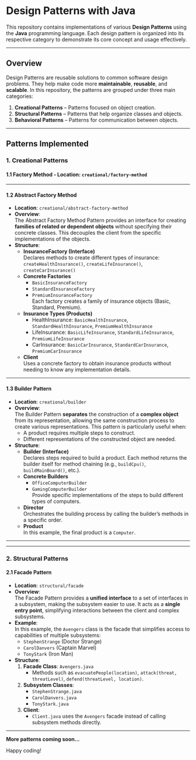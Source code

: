 # Design Patterns with Java

This repository contains implementations of various **Design Patterns** using the **Java** programming language. Each design pattern is organized into its respective category to demonstrate its core concept and usage effectively.

---

## Overview

Design Patterns are reusable solutions to common software design problems. They help make code more **maintainable**, **reusable**, and **scalable**. In this repository, the patterns are grouped under three main categories:

1. **Creational Patterns** – Patterns focused on object creation.  
2. **Structural Patterns** – Patterns that help organize classes and objects.  
3. **Behavioral Patterns** – Patterns for communication between objects.

---

## Patterns Implemented

### 1. Creational Patterns

#### 1.1 Factory Method - **Location**: `creational/factory-method`
---

#### 1.2 Abstract Factory Method
- **Location**: `creational/abstract-factory-method`  
- **Overview**:  
  The Abstract Factory Method Pattern provides an interface for creating **families of related or dependent objects** without specifying their concrete classes. This decouples the client from the specific implementations of the objects.
- **Structure**:
  - **InsuranceFactory (Interface)**  
    Declares methods to create different types of insurance:  
    `createHealthInsurance()`, `createLifeInsurance()`, `createCarInsurance()`
  - **Concrete Factories**  
    - `BasicInsuranceFactory`  
    - `StandardInsuranceFactory`  
    - `PremiumInsuranceFactory`  
    Each factory creates a family of insurance objects (Basic, Standard, Premium).
  - **Insurance Types (Products)**  
    - HealthInsurance: `BasicHealthInsurance`, `StandardHealthInsurance`, `PremiumHealthInsurance`  
    - LifeInsurance: `BasicLifeInsurance`, `StandardLifeInsurance`, `PremiumLifeInsurance`  
    - CarInsurance: `BasicCarInsurance`, `StandardCarInsurance`, `PremiumCarInsurance`
  - **Client**  
    Uses a concrete factory to obtain insurance products without needing to know any implementation details.

---

#### 1.3 Builder Pattern
- **Location**: `creational/builder`
- **Overview**:  
  The Builder Pattern **separates** the construction of a **complex object** from its representation, allowing the same construction process to create various representations. This pattern is particularly useful when:
  - A product requires multiple steps to construct.  
  - Different representations of the constructed object are needed.
- **Structure**:
  - **Builder (Interface)**  
    Declares steps required to build a product. Each method returns the builder itself for method chaining (e.g., `buildCpu()`, `buildMainBoard()`, etc.).
  - **Concrete Builders**  
    - `OfficeComputerBuilder`  
    - `GamingComputerBuilder`  
    Provide specific implementations of the steps to build different types of computers.
  - **Director**  
    Orchestrates the building process by calling the builder’s methods in a specific order.
  - **Product**  
    In this example, the final product is a `Computer`.

---

---

### 2. Structural Patterns

#### 2.1 Facade Pattern
- **Location**: `structural/facade`
- **Overview**:  
  The Facade Pattern provides a **unified interface** to a set of interfaces in a subsystem, making the subsystem easier to use. It acts as a **single entry point**, simplifying interactions between the client and complex subsystems.
- **Example**:  
  In this example, the `Avengers` class is the facade that simplifies access to capabilities of multiple subsystems:
  - `StephenStrange` (Doctor Strange)
  - `CarolDanvers` (Captain Marvel)
  - `TonyStark` (Iron Man)
- **Structure**:
  1. **Facade Class**: `Avengers.java`  
     - Methods such as `evacuatePeople(location)`, `attack(threat, threatLevel)`, `defend(threatLevel, location)`.
  2. **Subsystem Classes**:  
     - `StephenStrange.java`  
     - `CarolDanvers.java`  
     - `TonyStark.java`
  3. **Client**:  
     - `Client.java` uses the `Avengers` facade instead of calling subsystem methods directly.

---

**More patterns coming soon...**  

Happy coding!
